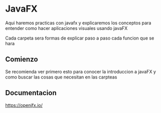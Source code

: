 # JavaFX
Aqui haremos practicas con javafx y explicaremos los conceptos para entender como hacer aplicaciones visuales usando javaFX

Cada carpeta sera formas de explicar paso a paso cada funcion que se hara

## Comienzo
Se recomienda ver primero esto para conocer la introduccion a javaFX y como buscar las cosas que necesitan en las carpteas

## Documentacion
https://openjfx.io/
